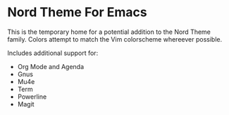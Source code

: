 # Nord Theme For Emacs

This is the temporary home for a potential addition to the Nord Theme family. Colors attempt to match the Vim colorscheme whereever possible.

Includes additional support for:

* Org Mode and Agenda
* Gnus
* Mu4e
* Term
* Powerline
* Magit
